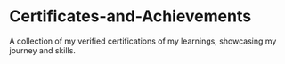 # Certificates-and-Achievements
A collection of my verified certifications of my learnings, showcasing my journey and skills.

